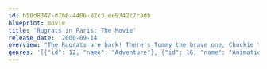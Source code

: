 ```yaml
---
id: b50d8347-d766-4406-82c3-ee9342c7cadb
blueprint: movie
title: 'Rugrats in Paris: The Movie'
release_date: '2000-09-14'
overview: "The Rugrats are back! There's Tommy the brave one, Chuckie the timid one, Phil and Lil the odd couple, Dil, and spoiled brat Angelica. This time they're wreaking havoc in Paris, France, where Tommy's dad Stu is summoned after yet another one of his inventions took a dump."
genres: '[{"id": 12, "name": "Adventure"}, {"id": 16, "name": "Animation"}, {"id": 35, "name": "Comedy"}, {"id": 10751, "name": "Family"}]'
---
```

